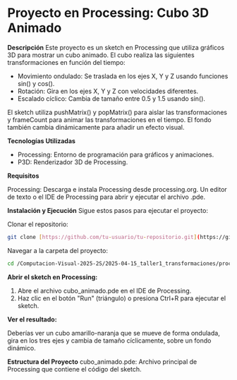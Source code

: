 # Proyecto en Processing: Cubo 3D Animado
**Descripción**
Este proyecto es un sketch en Processing que utiliza gráficos 3D para mostrar un cubo animado. El cubo realiza las siguientes transformaciones en función del tiempo:

* Movimiento ondulado: Se traslada en los ejes X, Y y Z usando funciones sin() y cos().
* Rotación: Gira en los ejes X, Y y Z con velocidades diferentes.
* Escalado cíclico: Cambia de tamaño entre 0.5 y 1.5 usando sin().

El sketch utiliza pushMatrix() y popMatrix() para aislar las transformaciones y frameCount para animar las transformaciones en el tiempo. El fondo también cambia dinámicamente para añadir un efecto visual.

**Tecnologías Utilizadas**

* Processing: Entorno de programación para gráficos y animaciones.
* P3D: Renderizador 3D de Processing.

**Requisitos**

Processing: Descarga e instala Processing desde processing.org.
Un editor de texto o el IDE de Processing para abrir y ejecutar el archivo .pde.

**Instalación y Ejecución**
Sigue estos pasos para ejecutar el proyecto:

Clonar el repositorio:
```bash
git clone [https://github.com/tu-usuario/tu-repositorio.git](https://github.com/GabrielaGuzmanR/Computacion-Visual-2025-2S.git)
```

Navegar a la carpeta del proyecto:
```bash
cd /Computacion-Visual-2025-2S/2025-04-15_taller1_transformaciones/processing
```


**Abrir el sketch en Processing:**

1. Abre el archivo cubo_animado.pde en el IDE de Processing.
2. Haz clic en el botón "Run" (triángulo) o presiona Ctrl+R para ejecutar el sketch.


**Ver el resultado:**

Deberías ver un cubo amarillo-naranja que se mueve de forma ondulada, gira en los tres ejes y cambia de tamaño cíclicamente, sobre un fondo dinámico.


**Estructura del Proyecto**
cubo_animado.pde: Archivo principal de Processing que contiene el código del sketch.


